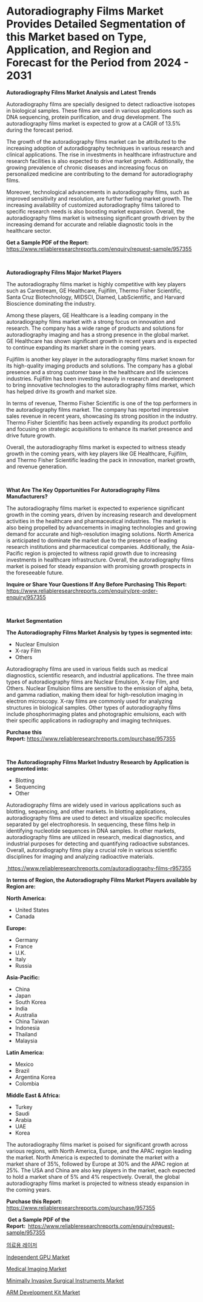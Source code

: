 <p><h1>Autoradiography Films Market Provides Detailed Segmentation of this Market based on Type, Application, and Region and Forecast for the Period from 2024 - 2031</h1></p><p><strong>Autoradiography Films Market Analysis and Latest Trends</strong></p>
<p><p>Autoradiography films are specially designed to detect radioactive isotopes in biological samples. These films are used in various applications such as DNA sequencing, protein purification, and drug development. The autoradiography films market is expected to grow at a CAGR of 13.5% during the forecast period.</p><p>The growth of the autoradiography films market can be attributed to the increasing adoption of autoradiography techniques in various research and clinical applications. The rise in investments in healthcare infrastructure and research facilities is also expected to drive market growth. Additionally, the growing prevalence of chronic diseases and increasing focus on personalized medicine are contributing to the demand for autoradiography films.</p><p>Moreover, technological advancements in autoradiography films, such as improved sensitivity and resolution, are further fueling market growth. The increasing availability of customized autoradiography films tailored to specific research needs is also boosting market expansion. Overall, the autoradiography films market is witnessing significant growth driven by the increasing demand for accurate and reliable diagnostic tools in the healthcare sector.</p></p>
<p><strong>Get a Sample PDF of the Report:&nbsp;</strong> <a href="https://www.reliableresearchreports.com/enquiry/request-sample/957355">https://www.reliableresearchreports.com/enquiry/request-sample/957355</a></p>
<p>&nbsp;</p>
<p><strong>Autoradiography Films Major Market Players</strong></p>
<p><p>The autoradiography films market is highly competitive with key players such as Carestream, GE Healthcare, Fujifilm, Thermo Fisher Scientific, Santa Cruz Biotechnology, MIDSCI, Diamed, LabScientific, and Harvard Bioscience dominating the industry. </p><p>Among these players, GE Healthcare is a leading company in the autoradiography films market with a strong focus on innovation and research. The company has a wide range of products and solutions for autoradiography imaging and has a strong presence in the global market. GE Healthcare has shown significant growth in recent years and is expected to continue expanding its market share in the coming years.</p><p>Fujifilm is another key player in the autoradiography films market known for its high-quality imaging products and solutions. The company has a global presence and a strong customer base in the healthcare and life sciences industries. Fujifilm has been investing heavily in research and development to bring innovative technologies to the autoradiography films market, which has helped drive its growth and market size.</p><p>In terms of revenue, Thermo Fisher Scientific is one of the top performers in the autoradiography films market. The company has reported impressive sales revenue in recent years, showcasing its strong position in the industry. Thermo Fisher Scientific has been actively expanding its product portfolio and focusing on strategic acquisitions to enhance its market presence and drive future growth.</p><p>Overall, the autoradiography films market is expected to witness steady growth in the coming years, with key players like GE Healthcare, Fujifilm, and Thermo Fisher Scientific leading the pack in innovation, market growth, and revenue generation.</p></p>
<p>&nbsp;</p>
<p><strong>What Are The Key Opportunities For Autoradiography Films Manufacturers?</strong></p>
<p><p>The autoradiography films market is expected to experience significant growth in the coming years, driven by increasing research and development activities in the healthcare and pharmaceutical industries. The market is also being propelled by advancements in imaging technologies and growing demand for accurate and high-resolution imaging solutions. North America is anticipated to dominate the market due to the presence of leading research institutions and pharmaceutical companies. Additionally, the Asia-Pacific region is projected to witness rapid growth due to increasing investments in healthcare infrastructure. Overall, the autoradiography films market is poised for steady expansion with promising growth prospects in the foreseeable future.</p></p>
<p><strong>Inquire or Share Your Questions If Any Before Purchasing This Report:</strong> <a href="https://www.reliableresearchreports.com/enquiry/pre-order-enquiry/957355">https://www.reliableresearchreports.com/enquiry/pre-order-enquiry/957355</a></p>
<p>&nbsp;</p>
<p><strong>Market Segmentation</strong></p>
<p><strong>The Autoradiography Films Market Analysis by types is segmented into:</strong></p>
<p><ul><li>Nuclear Emulsion</li><li>X-ray Film</li><li>Others</li></ul></p>
<p><p>Autoradiography films are used in various fields such as medical diagnostics, scientific research, and industrial applications. The three main types of autoradiography films are Nuclear Emulsion, X-ray Film, and Others. Nuclear Emulsion films are sensitive to the emission of alpha, beta, and gamma radiation, making them ideal for high-resolution imaging in electron microscopy. X-ray films are commonly used for analyzing structures in biological samples. Other types of autoradiography films include phosphorimaging plates and photographic emulsions, each with their specific applications in radiography and imaging techniques.</p></p>
<p><strong>Purchase this Report:&nbsp;</strong><a href="https://www.reliableresearchreports.com/purchase/957355">https://www.reliableresearchreports.com/purchase/957355</a></p>
<p>&nbsp;</p>
<p><strong>The Autoradiography Films Market Industry Research by Application is segmented into:</strong></p>
<p><ul><li>Blotting</li><li>Sequencing</li><li>Other</li></ul></p>
<p><p>Autoradiography films are widely used in various applications such as blotting, sequencing, and other markets. In blotting applications, autoradiography films are used to detect and visualize specific molecules separated by gel electrophoresis. In sequencing, these films help in identifying nucleotide sequences in DNA samples. In other markets, autoradiography films are utilized in research, medical diagnostics, and industrial purposes for detecting and quantifying radioactive substances. Overall, autoradiography films play a crucial role in various scientific disciplines for imaging and analyzing radioactive materials.</p></p>
<p><a href="https://www.reliableresearchreports.com/autoradiography-films-r957355">&nbsp;https://www.reliableresearchreports.com/autoradiography-films-r957355</a></p>
<p><strong>In terms of Region, the Autoradiography Films Market Players available by Region are:</strong></p>
<p>
    <p> <strong> North America: </strong>
        <ul>
            <li>United States</li>
            <li>Canada</li>
        </ul>
        </p> 
    <p> <strong> Europe: </strong>
        <ul>
            <li>Germany</li>
            <li>France</li>
            <li>U.K.</li>
            <li>Italy</li>
            <li>Russia</li>
        </ul>
        </p> 
    <p> <strong> Asia-Pacific: </strong>
        <ul>
            <li>China</li>
            <li>Japan</li>
            <li>South Korea</li>
            <li>India</li>
            <li>Australia</li>
            <li>China Taiwan</li>
            <li>Indonesia</li>
            <li>Thailand</li>
            <li>Malaysia</li>
        </ul>
        </p> 
    <p> <strong> Latin America: </strong>
        <ul>
            <li>Mexico</li>
            <li>Brazil</li>
            <li>Argentina Korea</li>
            <li>Colombia</li>
        </ul>
        </p> 
    <p> <strong> Middle East & Africa: </strong>
        <ul>
            <li>Turkey</li>
            <li>Saudi</li>
            <li>Arabia</li>
            <li>UAE</li>
            <li>Korea</li>
        </ul>
    </p>
    </p>
<p><p>The autoradiography films market is poised for significant growth across various regions, with North America, Europe, and the APAC region leading the market. North America is expected to dominate the market with a market share of 35%, followed by Europe at 30% and the APAC region at 25%. The USA and China are also key players in the market, each expected to hold a market share of 5% and 4% respectively. Overall, the global autoradiography films market is projected to witness steady expansion in the coming years.</p></p>
<p><strong>Purchase this Report: </strong><a href="https://www.reliableresearchreports.com/purchase/957355">https://www.reliableresearchreports.com/purchase/957355</a></p>
<p>&nbsp;<strong>Get a Sample PDF of the Report:&nbsp;&nbsp;</strong><a href="https://www.reliableresearchreports.com/enquiry/request-sample/957355">https://www.reliableresearchreports.com/enquiry/request-sample/957355</a></p>
<p><strong></strong></p>
<p><p><a href="https://medium.com/@ejuynpri79/%EC%9D%98%EB%A3%8C-%EB%A0%88%EC%9D%B4%EC%A0%80-%EC%8B%9C%EC%9E%A5-2024%EB%85%84%EB%B6%80%ED%84%B0-2031%EB%85%84%EA%B9%8C%EC%A7%80%EC%9D%98-%EA%B8%B0%EA%B0%84%EC%97%90-%EB%8C%80%ED%95%9C-%EC%82%B0%EC%97%85-%EB%8F%99%ED%96%A5-%EB%B0%8F-%EC%98%88%EC%B8%A1-f1cc3d11558d">의료용 레이저</a></p><p><a href="https://medium.com/@marisolking2023/independent-gpu-market-size-growth-trends-statistics-forecasts-2024-2031-c7c4bff41ef5">Independent GPU Market</a></p><p><a href="https://github.com/edaunhshhs/Market-Research-Report-List-1/blob/main/medical-imaging-market.md">Medical Imaging Market</a></p><p><a href="https://github.com/carolinehamilton5656/Market-Research-Report-List-1/blob/main/minimally-invasive-surgical-instruments-market.md">Minimally Invasive Surgical Instruments Market</a></p><p><a href="https://medium.com/@chiragreportprime/emerging-trends-in-arm-development-kit-market-global-outlook-and-future-prospects-from-2024-2031-b795e08a0467">ARM Development Kit Market</a></p></p>